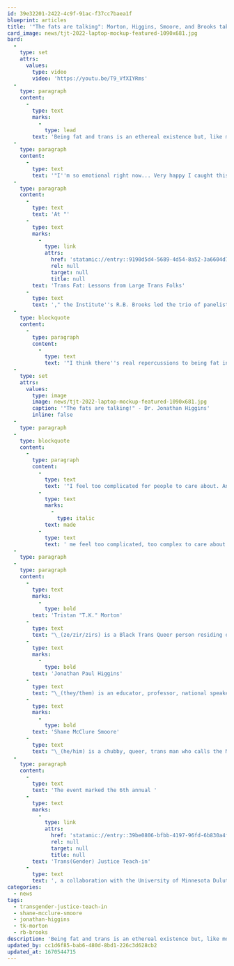 ```yaml
---
id: 39e32201-2422-4c9f-91ac-f37cc7baea1f
blueprint: articles
title: '"The fats are talking": Morton, Higgins, Smoore, and Brooks take on current events, self-love, anti-fatness, and liberation'
card_image: news/tjt-2022-laptop-mockup-featured-1090x681.jpg
bard:
  -
    type: set
    attrs:
      values:
        type: video
        video: 'https://youtu.be/T9_VfXIYRms'
  -
    type: paragraph
    content:
      -
        type: text
        marks:
          -
            type: lead
        text: 'Being fat and trans is an ethereal existence but, like most things that are joyful and magical, there are barriers intended to steal our pleasure. Over about 90 minutes, T.K. Morton, Dr. Jonathan Higgins, and Shane Smoore dove deep, having a rich, vulnerable, and healing conversation for each other and viewers.'
  -
    type: paragraph
    content:
      -
        type: text
        text: '"I''m so emotional right now... Very happy I caught this live," said one viewer in the live chat. "Feeling very grateful for everyone''s body, mind, spirits right now... important stuff here," added another.'
  -
    type: paragraph
    content:
      -
        type: text
        text: 'At "'
      -
        type: text
        marks:
          -
            type: link
            attrs:
              href: 'statamic://entry::9190d5d4-5689-4d54-8a52-3a6604d7ffd6'
              rel: null
              target: null
              title: null
        text: 'Trans Fat: Lessons from Large Trans Folks'
      -
        type: text
        text: '," the Institute''s R.B. Brooks led the trio of panelists in talking about the unique positions of fat/plus size trans people to unearth lessons about desire, wellness, design, language, love, and so much more. In what ways can fatness and gender come together to shape our lives? What lessons have been revealed in the current moment? What does it look like to move beyond self-love and into a liberated future? Morton, Higgins, and Smoore offered stories about their lived experiences, observations of health and beauty practices that inhibit our livelihoods, and ways fat/plus size trans folks are (re)claiming agency over their bodies.'
  -
    type: blockquote
    content:
      -
        type: paragraph
        content:
          -
            type: text
            text: '"I think there''s real repercussions to being fat in this world. Not because I''m fat, but because people hate fatness." - Shane Smoore'
  -
    type: set
    attrs:
      values:
        type: image
        image: news/tjt-2022-laptop-mockup-featured-1090x681.jpg
        caption: '"The fats are talking!" - Dr. Jonathan Higgins'
        inline: false
  -
    type: paragraph
  -
    type: blockquote
    content:
      -
        type: paragraph
        content:
          -
            type: text
            text: '"I feel too complicated for people to care about. And I think people have '
          -
            type: text
            marks:
              -
                type: italic
            text: made
          -
            type: text
            text: ' me feel too complicated, too complex to care about the things that I need to feel well and cared for and safe."'
  -
    type: paragraph
  -
    type: paragraph
    content:
      -
        type: text
        marks:
          -
            type: bold
        text: 'Tristan "T.K." Morton'
      -
        type: text
        text: "\_(ze/zir/zirs) is a Black Trans Queer person residing on Nisenan, Maidu, Miwok and Me-Wuk land (Sacramento, California). Tristan is currently the Director of the LGBTQIA Resource Center at the University of California - Davis.\_"
      -
        type: text
        marks:
          -
            type: bold
        text: 'Jonathan Paul Higgins'
      -
        type: text
        text: "\_(they/them) is an educator, professor, national speaker, freelance journalist, thought leader and media critic who is passionate about television and film. They are the creator, executive producer and host of the “Black Fat Femme Podcast.\"\_"
      -
        type: text
        marks:
          -
            type: bold
        text: 'Shane McClure Smoore'
      -
        type: text
        text: "\_(he/him) is a chubby, queer, trans man who calls the Midwest home. As a model, speaker, and influencer, he is making space for body liberation within the LGBTQ community."
  -
    type: paragraph
    content:
      -
        type: text
        text: 'The event marked the 6th annual '
      -
        type: text
        marks:
          -
            type: link
            attrs:
              href: 'statamic://entry::39be0806-bfbb-4197-96fd-6b830a4f009a'
              rel: null
              target: null
              title: null
        text: 'Trans(Gender) Justice Teach-in'
      -
        type: text
        text: ', a collaboration with the University of Minnesota Duluth''s Sexuality & Gender Equity Initiatives. The teach-in is a series dedicated to centering trans, nonbinary, and intersex knowledge, experiences, and liberation.'
categories:
  - news
tags:
  - transgender-justice-teach-in
  - shane-mcclure-smoore
  - jonathan-higgins
  - tk-morton
  - rb-brooks
description: 'Being fat and trans is an ethereal existence but, like most things that are joyful and magical, there are barriers intended to steal our pleasure. Over about 90 minutes, T.K. Morton, Dr. Jonathan Higgins, and Shane Smoore dove deep, having a rich, vulnerable, and healing conversation for each other and viewers. At "Trans Fat: Lessons from Large Trans Folks," the Institute''s R.B. Brooks led the trio of panelists in talking about the unique positions of fat/plus size trans people to unearth lessons about desire, wellness, design, language, love, and so much more.'
updated_by: cc1d6f85-bab6-480d-8bd1-226c3d628cb2
updated_at: 1670544715
---
```

